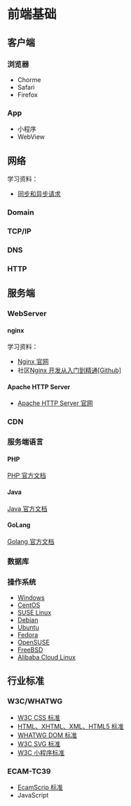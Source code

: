 # 前端基础

## 客户端

### 浏览器

- Chorme
- Safari
- Firefox

### App

- 小程序
- WebView

## 网络

学习资料：

- [同步和异步请求](https://developer.mozilla.org/zh-CN/docs/Web/API/XMLHttpRequest/Synchronous_and_Asynchronous_Requests)

### Domain

### TCP/IP

### DNS

### HTTP

## 服务端

### WebServer

#### nginx

学习资料：

- [Nginx 官网](https://www.nginx.com)
- 社区[Nginx 开发从入门到精通[Github]](https://github.com/taobao/nginx-book)

#### Apache HTTP Server

- [Apache HTTP Server 官网](https://httpd.apache.org)

### CDN

### 服务端语言

#### PHP

[PHP 官方文档](https://www.php.net/manual/zh/)

#### Java

[Java 官方文档](https://docs.oracle.com/javase/8/docs/api/)

#### GoLang

[Golang 官方文档](https://golang.org/doc/)

### 数据库

### 操作系统

- [Windows](https://www.microsoft.com/zh-cn/windows/)
- [CentOS](https://www.centos.org/)
- [SUSE Linux](https://www.suse.com/)
- [Debian](https://www.debian.org/)
- [Ubuntu](https://ubuntu.com/)
- [Fedora](https://getfedora.org/)
- [OpenSUSE](https://www.opensuse.org/)
- [FreeBSD](https://www.freebsd.org/)
- [Alibaba Cloud Linux](https://www.aliyun.com/product/alinux)

## 行业标准

### W3C/WHATWG

- [W3C CSS 标准](https://www.w3.org/Style/CSS/)
- [HTML、XHTML、XML、HTML5 标准](https://whatwg-cn.github.io/html/)
- [WHATWG DOM 标准](https://dom.spec.whatwg.org/)
- [W3C SVG 标准](https://www.w3.org/TR/SVG11/)
- [W3C 小程序标准](https://www.w3.org/TR/mini-app-white-paper/)

### ECAM-TC39

- [EcamScrip 标准](https://github.com/tc39)
- JavaScript
